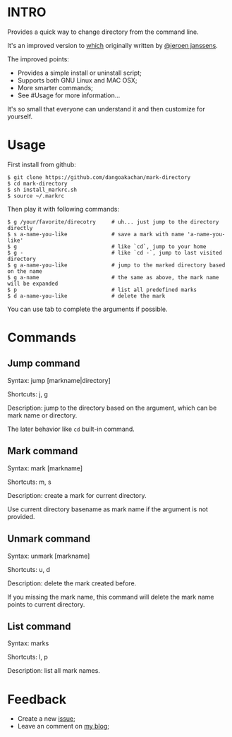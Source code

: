 INTRO
=====

Provides a quick way to change directory from the command line.

It's an improved version to [which](https://github.com/dangoakachan/mark-directory/issues/new) originally written by [@jeroen janssens](https://twitter.com/jeroenhjanssens/).

The improved points:

* Provides a simple install or uninstall script;
* Supports both GNU Linux and MAC OSX;
* More smarter commands;
* See #Usage for more information...

It's so small that everyone can understand it and then customize for yourself.

Usage
=====

First install from github:

    $ git clone https://github.com/dangoakachan/mark-directory
    $ cd mark-directory
    $ sh install_markrc.sh
    $ source ~/.markrc

Then play it with following commands:

    $ g /your/favorite/direcotry     # uh... just jump to the directory directly
    $ s a-name-you-like              # save a mark with name 'a-name-you-like'
    $ g                              # like `cd`, jump to your home
    $ g -                            # like `cd -`, jump to last visited directory
    $ g a-name-you-like              # jump to the marked directory based on the name  
    $ g a-name                       # the same as above, the mark name will be expanded
    $ p                              # list all predefined marks
    $ d a-name-you-like              # delete the mark

You can use tab to complete the arguments if possible.

Commands
========

Jump command
-------------

Syntax: jump [markname|directory]

Shortcuts: j, g

Description: jump to the directory based on the argument, which can be mark name or directory.

The later behavior like `cd` built-in command.

Mark command
-------------

Syntax: mark [markname]

Shortcuts: m, s

Description: create a mark for current directory. 

Use current directory basename as mark name if the argument is not provided.

Unmark command
--------------

Syntax: unmark [markname]

Shortcuts: u, d

Description: delete the mark created before.

If you missing the mark name, this command will delete the mark name points to current directory.

List command
------------

Syntax: marks

Shortcuts: l, p

Description: list all mark names.

Feedback
==========

* Create a new [issue](https://github.com/dangoakachan/mark-directory/issues/new);
* Leave an comment on [my blog](http://kodango.com/quick-way-to-change-directory-from-the-cmdline);
